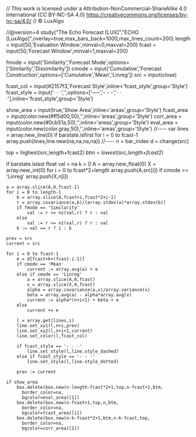 // This work is licensed under a Attribution-NonCommercial-ShareAlike 4.0 International (CC BY-NC-SA 4.0) https://creativecommons.org/licenses/by-nc-sa/4.0/
// © LuxAlgo

//@version=4
study("The Echo Forecast [LUX]","ECHO [LuxAlgo]",overlay=true,max_bars_back=1000,max_lines_count=200)
length = input(50,'Evaluation Window',minval=0,maxval=200)
fcast  = input(50,'Forecast Window',minval=1,maxval=200)

fmode  = input('Similarity','Forecast Mode',options=['Similarity','Dissimilarity'])
cmode  = input('Cumulative','Forecast Construction',options=['Cumulative','Mean','Linreg'])
src    = input(close)

fcast_col   = input(#2157f3,'Forecast Style',inline='fcast_style',group='Style')
fcast_style = input('· · ·','',options=['──','- - -','· · ·'],inline='fcast_style',group='Style')

show_area   = input(true,'Show Area',inline='areas',group='Style')
fcast_area  = input(color.new(#ff5d00,50),'',inline='areas',group='Style')
corr_area   = input(color.new(#0cb51a,50),'',inline='areas',group='Style')
eval_area   = input(color.new(color.gray,50),'',inline='areas',group='Style')
//----
var lines = array.new_line(0)
if barstate.isfirst
    for i = 0 to fcast-1
        array.push(lines,line.new(na,na,na,na))
//----
n = bar_index
d = change(src)

top = highest(src,length+fcast*2)
btm = lowest(src,length+fcast*2)

if barstate.islast
    float val = na
    k = 0
    A = array.new_float(0)
    X = array.new_int(0)
    for i = 0 to fcast*2+length
        array.push(A,src[i])
        if cmode == 'Linreg'
            array.push(X,n[i])
    
    a = array.slice(A,0,fcast-1)
    for i = 0 to length-1
        b = array.slice(A,fcast+i,fcast*2+i-1)
        r = array.covariance(a,b)/(array.stdev(a)*array.stdev(b))
        if fmode == 'Similarity'
            val := r >= nz(val,r) ? r : val
        else
            val := r <= nz(val,r) ? r : val
        k := val == r ? i : k
    
    prev = src
    current = src
    
    for i = 0 to fcast-1
        e = d[fcast+k+(fcast-i-1)]
        if cmode == 'Mean'
            current := array.avg(a) + e
        else if cmode == 'Linreg'
            a = array.slice(A,0,fcast)
            x = array.slice(X,0,fcast)
            alpha = array.covariance(a,x)/array.variance(x)
            beta = array.avg(a) - alpha*array.avg(x)
            current := alpha*(n+i+1) + beta + e
        else
            current += e
        
        l = array.get(lines,i)
        line.set_xy1(l,n+i,prev)
        line.set_xy2(l,n+i+1,current)
        line.set_color(l,fcast_col)
        
        if fcast_style == '- - -'
            line.set_style(l,line.style_dashed)
        else if fcast_style == '· · ·'
            line.set_style(l,line.style_dotted)
        
        prev := current

    if show_area    
        box.delete(box.new(n-length-fcast*2+1,top,n-fcast+1,btm,
          border_color=na,
          bgcolor=eval_area)[1])
        box.delete(box.new(n-fcast+1,top,n,btm,
          border_color=na,
          bgcolor=fcast_area)[1])
        box.delete(box.new(n-k-fcast*2+1,btm,n-k-fcast,top,
          border_color=na,
          bgcolor=corr_area)[1])